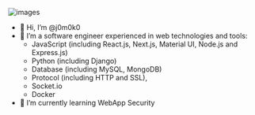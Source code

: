 ![images](https://user-images.githubusercontent.com/93967783/147612772-c380d1c6-698e-4d4c-8fbb-fd5ee6a9e89a.jpeg)


- 👋 Hi, I’m @j0m0k0
- 👀 I’m a software engineer experienced in web technologies and tools:
  -  JavaScript (including React.js, Next.js, Material UI, Node.js and Express.js)
  -  Python (including Django)
  -  Database (including MySQL, MongoDB)
  -  Protocol (including HTTP and SSL), 
  -  Socket.io
  -  Docker
- 🌱 I’m currently learning WebApp Security

